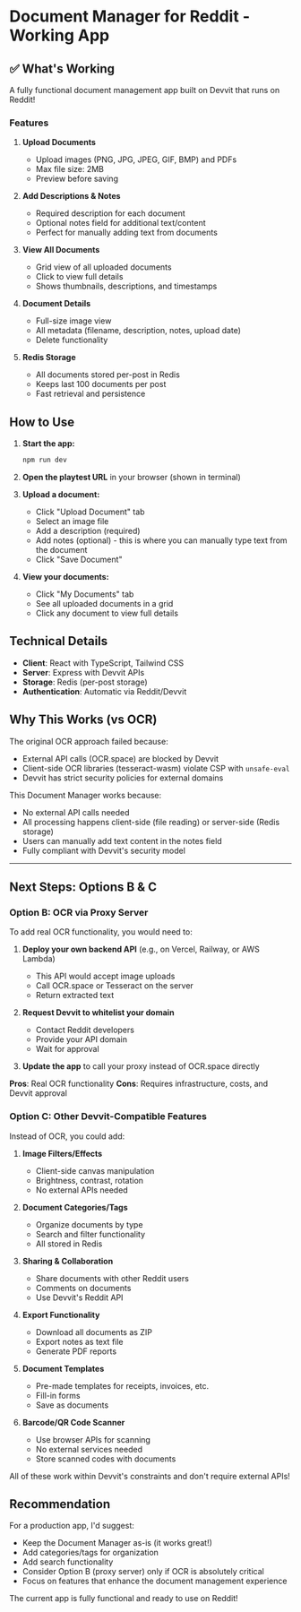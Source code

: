 # Document Manager for Reddit - Working App

## ✅ What's Working

A fully functional document management app built on Devvit that runs on Reddit!

### Features

1. **Upload Documents**
   - Upload images (PNG, JPG, JPEG, GIF, BMP) and PDFs
   - Max file size: 2MB
   - Preview before saving

2. **Add Descriptions & Notes**
   - Required description for each document
   - Optional notes field for additional text/content
   - Perfect for manually adding text from documents

3. **View All Documents**
   - Grid view of all uploaded documents
   - Click to view full details
   - Shows thumbnails, descriptions, and timestamps

4. **Document Details**
   - Full-size image view
   - All metadata (filename, description, notes, upload date)
   - Delete functionality

5. **Redis Storage**
   - All documents stored per-post in Redis
   - Keeps last 100 documents per post
   - Fast retrieval and persistence

## How to Use

1. **Start the app:**
   ```bash
   npm run dev
   ```

2. **Open the playtest URL** in your browser (shown in terminal)

3. **Upload a document:**
   - Click "Upload Document" tab
   - Select an image file
   - Add a description (required)
   - Add notes (optional) - this is where you can manually type text from the document
   - Click "Save Document"

4. **View your documents:**
   - Click "My Documents" tab
   - See all uploaded documents in a grid
   - Click any document to view full details

## Technical Details

- **Client**: React with TypeScript, Tailwind CSS
- **Server**: Express with Devvit APIs
- **Storage**: Redis (per-post storage)
- **Authentication**: Automatic via Reddit/Devvit

## Why This Works (vs OCR)

The original OCR approach failed because:
- External API calls (OCR.space) are blocked by Devvit
- Client-side OCR libraries (tesseract-wasm) violate CSP with `unsafe-eval`
- Devvit has strict security policies for external domains

This Document Manager works because:
- No external API calls needed
- All processing happens client-side (file reading) or server-side (Redis storage)
- Users can manually add text content in the notes field
- Fully compliant with Devvit's security model

---

## Next Steps: Options B & C

### Option B: OCR via Proxy Server

To add real OCR functionality, you would need to:

1. **Deploy your own backend API** (e.g., on Vercel, Railway, or AWS Lambda)
   - This API would accept image uploads
   - Call OCR.space or Tesseract on the server
   - Return extracted text

2. **Request Devvit to whitelist your domain**
   - Contact Reddit developers
   - Provide your API domain
   - Wait for approval

3. **Update the app** to call your proxy instead of OCR.space directly

**Pros**: Real OCR functionality
**Cons**: Requires infrastructure, costs, and Devvit approval

### Option C: Other Devvit-Compatible Features

Instead of OCR, you could add:

1. **Image Filters/Effects**
   - Client-side canvas manipulation
   - Brightness, contrast, rotation
   - No external APIs needed

2. **Document Categories/Tags**
   - Organize documents by type
   - Search and filter functionality
   - All stored in Redis

3. **Sharing & Collaboration**
   - Share documents with other Reddit users
   - Comments on documents
   - Use Devvit's Reddit API

4. **Export Functionality**
   - Download all documents as ZIP
   - Export notes as text file
   - Generate PDF reports

5. **Document Templates**
   - Pre-made templates for receipts, invoices, etc.
   - Fill-in forms
   - Save as documents

6. **Barcode/QR Code Scanner**
   - Use browser APIs for scanning
   - No external services needed
   - Store scanned codes with documents

All of these work within Devvit's constraints and don't require external APIs!

## Recommendation

For a production app, I'd suggest:
- Keep the Document Manager as-is (it works great!)
- Add categories/tags for organization
- Add search functionality
- Consider Option B (proxy server) only if OCR is absolutely critical
- Focus on features that enhance the document management experience

The current app is fully functional and ready to use on Reddit!
